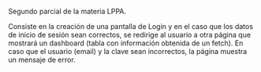 Segundo parcial de la materia LPPA.

Consiste en la creación de una pantalla de Login y en el caso que los datos de inicio de sesión sean correctos, se redirige al usuario a otra página que mostrará un dashboard (tabla con información obtenida de un fetch). En caso que el usuario (email) y la clave sean incorrectos, la página muestra un mensaje de error.
